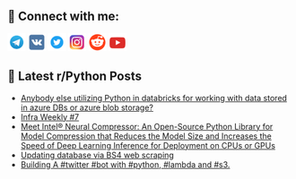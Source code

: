## 🔎 Connect with me:
[<img src="https://github.com/bullbesh/bullbesh/blob/main/images/Telegram.png" width="32" height="32" />](https://t.me/bullbesh)
[<img src="https://github.com/bullbesh/bullbesh/blob/main/images/VK.png" width="32" height="32" />](https://vk.com/bullbesh)
[<img src="https://github.com/bullbesh/bullbesh/blob/main/images/Twitter.png" width="32" height="32" />](https://twitter.com/bullbesh1)
[<img src="https://github.com/bullbesh/bullbesh/blob/main/images/Instagram.png" width="32" height="32" />](https://www.instagram.com/bullbesh)
[<img src="https://github.com/bullbesh/bullbesh/blob/main/images/Reddit.png" width="32" height="32" />](https://www.reddit.com/user/bullbesh)
[<img src="https://github.com/bullbesh/bullbesh/blob/main/images/YouTube.png" width="32" height="32" />](https://www.youtube.com/channel/UCtfjRs6uzgq5mfm8S06WTcg)

## 📕 Latest r/Python Posts
<!-- BLOG-POST-LIST:START -->
- [Anybody else utilizing Python in databricks for working with data stored in azure DBs or azure blob storage?](https://www.reddit.com/r/Python/comments/w21x10/anybody_else_utilizing_python_in_databricks_for/)
- [Infra Weekly #7](https://www.reddit.com/r/Python/comments/w21uv0/infra_weekly_7/)
- [Meet Intel® Neural Compressor: An Open-Source Python Library for Model Compression that Reduces the Model Size and Increases the Speed of Deep Learning Inference for Deployment on CPUs or GPUs](https://www.reddit.com/r/Python/comments/w20zb6/meet_intel_neural_compressor_an_opensource_python/)
- [Updating database via BS4 web scraping](https://www.reddit.com/r/Python/comments/w207c0/updating_database_via_bs4_web_scraping/)
- [Building A #twitter #bot with #python, #lambda and #s3.](https://www.reddit.com/r/Python/comments/w1zytq/building_a_twitter_bot_with_python_lambda_and_s3/)
<!-- BLOG-POST-LIST:END -->
